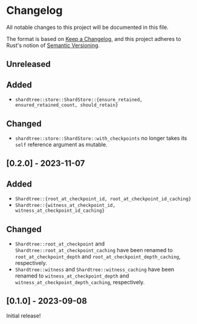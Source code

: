 # Changelog
All notable changes to this project will be documented in this file.

The format is based on [Keep a Changelog](https://keepachangelog.com/en/1.1.0/),
and this project adheres to Rust's notion of
[Semantic Versioning](https://semver.org/spec/v2.0.0.html).

## Unreleased

## Added
* `shardtree::store::ShardStore::{ensure_retained, ensured_retained_count, should_retain}`

## Changed
* `shardtree::store::ShardStore::with_checkpoints` no longer takes its `self`
  reference argument as mutable.

## [0.2.0] - 2023-11-07

## Added
* `Shardtree::{root_at_checkpoint_id, root_at_checkpoint_id_caching}`
* `Shardtree::{witness_at_checkpoint_id, witness_at_checkpoint_id_caching}`

## Changed
* `Shardtree::root_at_checkpoint` and `Shardtree::root_at_checkpoint_caching` have
  been renamed to `root_at_checkpoint_depth` and `root_at_checkpoint_depth_caching`,
  respectively.
* `Shardtree::witness` and `Shardtree::witness_caching` have
  been renamed to `witness_at_checkpoint_depth` and `witness_at_checkpoint_depth_caching`,
  respectively.

## [0.1.0] - 2023-09-08

Initial release!
